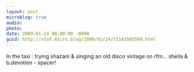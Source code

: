 ```yaml
---
layout: post
microblog: true
audio: 
photo: 
date: 2009-01-24 00:00:00 -0000
guid: http://xtof.micro.blog/2009/01/24/t1143505589.html
---
```

In the taxi : trying shazam &amp; singing an old disco vintage on rfm...  sheila &amp; b.devotion - spacer!
